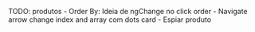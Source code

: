 TODO:
produtos
    - Order By: Ideia de ngChange no click order
    - Navigate arrow change index and array com dots
card
    - Espiar produto
